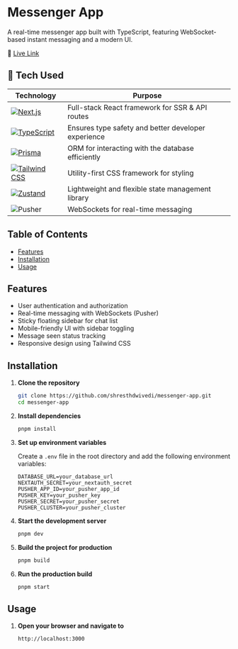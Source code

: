 # Messenger App

A real-time messenger app built with TypeScript, featuring WebSocket-based instant messaging and a modern UI.

🔗 [Live Link](https://messenger-shresth.vercel.app/)

## 🚀 Tech Used

| Technology      | Purpose |
|---------------|------------------------------------------------|
| [![Next.js](https://cdn.jsdelivr.net/gh/devicons/devicon/icons/nextjs/nextjs-original.svg)](https://nextjs.org/) | Full-stack React framework for SSR & API routes |
| [![TypeScript](https://cdn.jsdelivr.net/gh/devicons/devicon/icons/typescript/typescript-original.svg)](https://www.typescriptlang.org/) | Ensures type safety and better developer experience |
| [![Prisma](https://cdn.jsdelivr.net/gh/devicons/devicon/icons/prisma/prisma-original.svg)](https://www.prisma.io/) | ORM for interacting with the database efficiently |
| [![Tailwind CSS](https://cdn.jsdelivr.net/gh/devicons/devicon/icons/tailwindcss/tailwindcss-original.svg)](https://tailwindcss.com/) | Utility-first CSS framework for styling |
| [![Zustand](https://user-images.githubusercontent.com/958486/218346783-72be5ae3-b953-4dd7-b239-788a882fdad6.svg)](https://zustand-demo.pmnd.rs/) | Lightweight and flexible state management library |
| ![Pusher](https://pusher.com/static/pusher-logo-0576fd4af5c38706f96f632235f3124a.svg) | WebSockets for real-time messaging |

## Table of Contents

- [Features](#features)
- [Installation](#installation)
- [Usage](#usage)

## Features

- User authentication and authorization
- Real-time messaging with WebSockets (Pusher)
- Sticky floating sidebar for chat list
- Mobile-friendly UI with sidebar toggling
- Message seen status tracking
- Responsive design using Tailwind CSS

## Installation

1. **Clone the repository**

   ```bash
   git clone https://github.com/shresthdwivedi/messenger-app.git
   cd messenger-app
   ```

2. **Install dependencies**

   ```bash
   pnpm install
   ```

3. **Set up environment variables**

   Create a `.env` file in the root directory and add the following environment variables:

   ```env
   DATABASE_URL=your_database_url
   NEXTAUTH_SECRET=your_nextauth_secret
   PUSHER_APP_ID=your_pusher_app_id
   PUSHER_KEY=your_pusher_key
   PUSHER_SECRET=your_pusher_secret
   PUSHER_CLUSTER=your_pusher_cluster
   ```

4. **Start the development server**

   ```bash
   pnpm dev
   ```

5. **Build the project for production**

   ```bash
   pnpm build
   ```

6. **Run the production build**

   ```bash
   pnpm start
   ```

## Usage

1. **Open your browser and navigate to**

   ```
   http://localhost:3000
   ```

